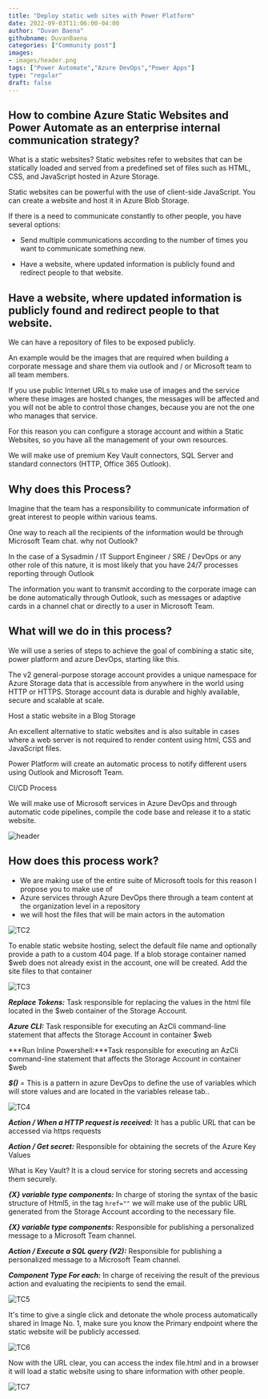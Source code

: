 ```yaml
---
title: "Deploy static web sites with Power Platform"
date: 2022-09-03T11:06:00-04:00
author: "Duvan Baena"
githubname: DuvanBaena
categories: ["Community post"]
images:
- images/header.png
tags: ["Power Automate","Azure DevOps","Power Apps"]
type: "regular"
draft: false
---
```



## How to combine Azure Static Websites and Power Automate as an enterprise internal communication strategy?

What is a static websites? Static websites refer to websites that can be statically loaded and served from a predefined set of files such as HTML, CSS, and JavaScript hosted in Azure Storage. 

Static websites can be powerful with the use of client-side JavaScript. You can create a website and host it in Azure Blob Storage.

If there is a need to communicate constantly to other people, you have several options:

* Send multiple communications according to the number of times you want to communicate something new.

* Have a website, where updated information is publicly found and redirect people to that website.

## Have a website, where updated information is publicly found and redirect people to that website.

We can have a repository of files to be exposed publicly.

An example would be the images that are required when building a corporate message and share them via outlook and / or Microsoft team to all team members.

If you use public Internet URLs to make use of images and the service where these images are hosted changes, the messages will be affected and you will not be able to control those changes, because you are not the one who manages that service.

For this reason you can configure a storage account and within a Static Websites, so you have all the management of your own resources.

We will make use of premium Key Vault connectors, SQL Server and standard connectors (HTTP, Office 365 Outlook).


## Why does this Process?

Imagine that the team has a responsibility to communicate information of great interest to people within various teams.

One way to reach all the recipients of the information would be through Microsoft Team chat. why not Outlook?

In the case of a Sysadmin / IT Support Engineer / SRE / DevOps or any other role of this nature, it is most likely that you have 24/7 processes reporting through Outlook

The information you want to transmit according to the corporate image can be done automatically through Outlook, such as messages or adaptive cards in a channel chat or directly to a user in Microsoft Team.

## What will we do in this process?

We will use a series of steps to achieve the goal of combining a static site, power platform and azure DevOps, starting like this.

The v2 general-purpose storage account provides a unique namespace for Azure Storage data that is accessible from anywhere in the world using HTTP or HTTPS. Storage account data is durable and highly available, secure and scalable at scale.

Host a static website in a Blog Storage

An excellent alternative to static websites and is also suitable in cases where a web server is not required to render content using html, CSS and JavaScript files.

Power Platform will create an automatic process to notify different users using Outlook and Microsoft Team.

CI/CD Process

We will make use of Microsoft services in Azure DevOps and through automatic code pipelines, compile the code base and release it to a static website.

![header](images/header.png)

## How does this process work?

* We are making use of the entire suite of Microsoft tools for this reason I propose you to make use of 
* Azure services through Azure DevOps there through a team content at the organization level in a repository
* we will host the files that will be main actors in the automation
 
 ![TC2](images/TC2.png)

 To enable static website hosting, select the default file name and optionally provide a path to a custom 404 page. If a blob storage container named $web does not already exist in the account, one will be created. Add the site files to that container

 ![TC3](images/TC3.png)


 ***Replace Tokens:*** Task responsible for replacing the values in the html file located in the $web container of the Storage Account.

 ***Azure CLI:*** Task responsible for executing an AzCli command-line statement that affects the Storage Account in container $web

 ***Run Inline Powershell:***Task responsible for executing an AzCli command-line statement that affects the Storage Account in container $web

***$()*** = This is a pattern in azure DevOps to define the use of variables which will store values and are located in the variables release tab..

 ![TC4](images/TC4.png)

 ***Action / When a HTTP request is received:*** It has a public URL that can be accessed via https requests

 ***Action / Get secret:*** Responsible for obtaining the secrets of the Azure Key Values

 What is Key Vault? It is a cloud service for storing secrets and accessing them securely.

 ***{X} variable type components:*** In charge of storing the syntax of the basic structure of Html5, in the tag  `href=""` we will make use of the public URL generated from the Storage Account according to the necessary file.

 ***{X} variable type components:*** Responsible for publishing a personalized message to a Microsoft Team channel.

 ***Action / Execute a SQL query (V2):*** Responsible for publishing a personalized message to a Microsoft Team channel.

 ***Component Type For each:*** In charge of receiving the result of the previous action and evaluating the recipients to send the email.

 ![TC5](images/TC5.png)

 It's time to give a single click and detonate the whole process automatically shared in Image No. 1, make sure you know the Primary endpoint where the static website will be publicly accessed.

![TC6](images/TC6.png)

Now with the URL clear, you can access the index file.html and in a browser it will load a static website using to share information with other people.

![TC7](images/TC7.png)

